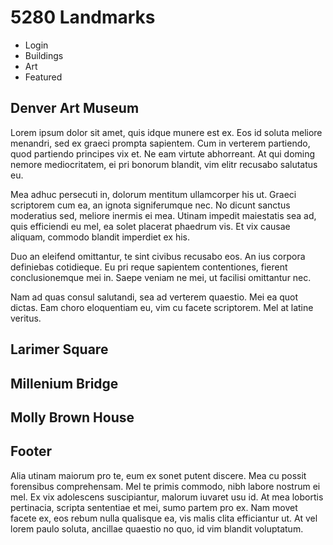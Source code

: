 # 5280 Landmarks

* Login
* Buildings
* Art
* Featured

## Denver Art Museum

Lorem ipsum dolor sit amet, quis idque munere est ex. Eos id soluta meliore menandri, sed ex graeci prompta sapientem. Cum in verterem partiendo, quod partiendo principes vix et. Ne eam virtute abhorreant. At qui doming nemore mediocritatem, ei pri bonorum blandit, vim elitr recusabo salutatus eu.

Mea adhuc persecuti in, dolorum mentitum ullamcorper his ut. Graeci scriptorem cum ea, an ignota signiferumque nec. No dicunt sanctus moderatius sed, meliore inermis ei mea. Utinam impedit maiestatis sea ad, quis efficiendi eu mel, ea solet placerat phaedrum vis. Et vix causae aliquam, commodo blandit imperdiet ex his.

Duo an eleifend omittantur, te sint civibus recusabo eos. An ius corpora definiebas cotidieque. Eu pri reque sapientem contentiones, fierent conclusionemque mei in. Saepe veniam ne mei, ut facilisi omittantur nec.

Nam ad quas consul salutandi, sea ad verterem quaestio. Mei ea quot dictas. Eam choro eloquentiam eu, vim cu facete scriptorem. Mel at latine veritus.

## Larimer Square

## Millenium Bridge

## Molly Brown House

## Footer

Alia utinam maiorum pro te, eum ex sonet putent discere. Mea cu possit forensibus comprehensam. Mel te primis commodo, nibh labore nostrum ei mel. Ex vix adolescens suscipiantur, malorum iuvaret usu id. At mea lobortis pertinacia, scripta sententiae et mei, sumo partem pro ex. Nam movet facete ex, eos rebum nulla qualisque ea, vis malis clita efficiantur ut. At vel lorem paulo soluta, ancillae quaestio no quo, id vim blandit voluptatum.

